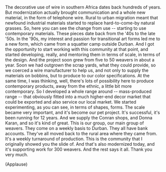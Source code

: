 
The decorative use of wire in southern Africa
dates back hundreds of years.
But modernization actually brought communication
and a whole new material, in the form of telephone wire.
Rural to urban migration meant that newfound industrial materials
started to replace hard-to-come-by natural grasses.
So, here you can see the change
from use -- starting to use contemporary materials.
These pieces date back from the &#39;40s to the late &#39;50s.
In the &#39;90s, my interest and passion for transitional art forms
led me to a new form,
which came from a squatter camp outside Durban.
And I got the opportunity to start working with this community
at that point, and started developing, really,
and mentoring them in terms of scale, in terms of the design.
And the project soon grew from five to 50 weavers in about a year.
Soon we had outgrown the scrap yards, what they could provide,
so we coerced a wire manufacturer to help us,
and not only to supply the materials on bobbins,
but to produce to our color specifications.
At the same time, I was thinking, well,
there&#39;s lots of possibility here to produce contemporary products,
away from the ethnic, a little bit more contemporary.
So I developed a whole range around -- mass-produced range --
that obviously fitted into a much higher-end decor market
that could be exported and also service our local market.
We started experimenting, as you can see, in terms of shapes,
forms. The scale became very important,
and it&#39;s become our pet project. It&#39;s successful,
it&#39;s been running for 12 years. And we supply the Conran shops,
and Donna Karan, and so it&#39;s kind of great.
This is our group, our main group of weavers.
They come on a weekly basis to Durban.
They all have bank accounts.
They&#39;ve all moved back to the rural area where they came from.
It&#39;s a weekly turnaround of production.
This is the community that I originally showed you the slide of.
And that&#39;s also modernized today,
and it&#39;s supporting work for 300 weavers.
And the rest says it all.
Thank you very much.

(Applause)

